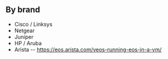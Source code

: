 ## By brand

* Cisco / Linksys
* Netgear
* Juniper
* HP / Aruba
* Arista -- https://eos.arista.com/veos-running-eos-in-a-vm/



